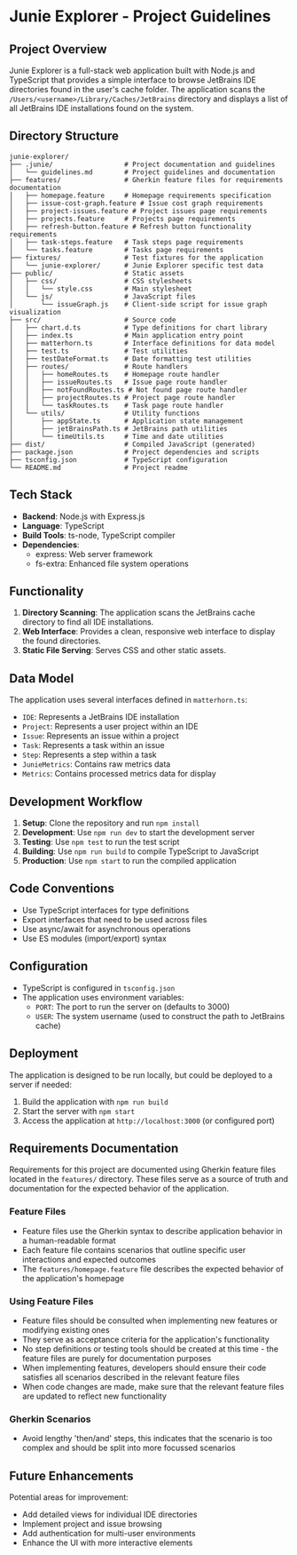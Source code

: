 # Junie Explorer - Project Guidelines

## Project Overview
Junie Explorer is a full-stack web application built with Node.js and TypeScript that provides a simple interface to browse JetBrains IDE directories found in the user's cache folder. The application scans the `/Users/<username>/Library/Caches/JetBrains` directory and displays a list of all JetBrains IDE installations found on the system.

## Directory Structure
```
junie-explorer/
├── .junie/                  # Project documentation and guidelines
│   └── guidelines.md        # Project guidelines and documentation
├── features/                # Gherkin feature files for requirements documentation
│   ├── homepage.feature     # Homepage requirements specification
│   ├── issue-cost-graph.feature # Issue cost graph requirements
│   ├── project-issues.feature # Project issues page requirements
│   ├── projects.feature     # Projects page requirements
│   ├── refresh-button.feature # Refresh button functionality requirements
│   ├── task-steps.feature   # Task steps page requirements
│   └── tasks.feature        # Tasks page requirements
├── fixtures/                # Test fixtures for the application
│   └── junie-explorer/      # Junie Explorer specific test data
├── public/                  # Static assets
│   ├── css/                 # CSS stylesheets
│   │   └── style.css        # Main stylesheet
│   └── js/                  # JavaScript files
│       └── issueGraph.js    # Client-side script for issue graph visualization
├── src/                     # Source code
│   ├── chart.d.ts           # Type definitions for chart library
│   ├── index.ts             # Main application entry point
│   ├── matterhorn.ts        # Interface definitions for data model
│   ├── test.ts              # Test utilities
│   ├── testDateFormat.ts    # Date formatting test utilities
│   ├── routes/              # Route handlers
│   │   ├── homeRoutes.ts    # Homepage route handler
│   │   ├── issueRoutes.ts   # Issue page route handler
│   │   ├── notFoundRoutes.ts # Not found page route handler
│   │   ├── projectRoutes.ts # Project page route handler
│   │   └── taskRoutes.ts    # Task page route handler
│   └── utils/               # Utility functions
│       ├── appState.ts      # Application state management
│       ├── jetBrainsPath.ts # JetBrains path utilities
│       └── timeUtils.ts     # Time and date utilities
├── dist/                    # Compiled JavaScript (generated)
├── package.json             # Project dependencies and scripts
├── tsconfig.json            # TypeScript configuration
└── README.md                # Project readme
```

## Tech Stack
- **Backend**: Node.js with Express.js
- **Language**: TypeScript
- **Build Tools**: ts-node, TypeScript compiler
- **Dependencies**:
  - express: Web server framework
  - fs-extra: Enhanced file system operations

## Functionality
1. **Directory Scanning**: The application scans the JetBrains cache directory to find all IDE installations.
2. **Web Interface**: Provides a clean, responsive web interface to display the found directories.
3. **Static File Serving**: Serves CSS and other static assets.

## Data Model
The application uses several interfaces defined in `matterhorn.ts`:
- `IDE`: Represents a JetBrains IDE installation
- `Project`: Represents a user project within an IDE
- `Issue`: Represents an issue within a project
- `Task`: Represents a task within an issue
- `Step`: Represents a step within a task
- `JunieMetrics`: Contains raw metrics data
- `Metrics`: Contains processed metrics data for display

## Development Workflow
1. **Setup**: Clone the repository and run `npm install`
2. **Development**: Use `npm run dev` to start the development server
3. **Testing**: Use `npm test` to run the test script
4. **Building**: Use `npm run build` to compile TypeScript to JavaScript
5. **Production**: Use `npm start` to run the compiled application

## Code Conventions
- Use TypeScript interfaces for type definitions
- Export interfaces that need to be used across files
- Use async/await for asynchronous operations
- Use ES modules (import/export) syntax

## Configuration
- TypeScript is configured in `tsconfig.json`
- The application uses environment variables:
  - `PORT`: The port to run the server on (defaults to 3000)
  - `USER`: The system username (used to construct the path to JetBrains cache)

## Deployment
The application is designed to be run locally, but could be deployed to a server if needed:
1. Build the application with `npm run build`
2. Start the server with `npm start`
3. Access the application at `http://localhost:3000` (or configured port)

## Requirements Documentation
Requirements for this project are documented using Gherkin feature files located in the `features/` directory. These files serve as a source of truth and documentation for the expected behavior of the application.

### Feature Files
- Feature files use the Gherkin syntax to describe application behavior in a human-readable format
- Each feature file contains scenarios that outline specific user interactions and expected outcomes
- The `features/homepage.feature` file describes the expected behavior of the application's homepage

### Using Feature Files
- Feature files should be consulted when implementing new features or modifying existing ones
- They serve as acceptance criteria for the application's functionality
- No step definitions or testing tools should be created at this time - the feature files are purely for documentation purposes
- When implementing features, developers should ensure their code satisfies all scenarios described in the relevant feature files
- When code changes are made, make sure that the relevant feature files are updated to reflect new functionality

### Gherkin Scenarios
- Avoid lengthy 'then/and' steps, this indicates that the scenario is too complex and should be split into more focussed scenarios

## Future Enhancements
Potential areas for improvement:
- Add detailed views for individual IDE directories
- Implement project and issue browsing
- Add authentication for multi-user environments
- Enhance the UI with more interactive elements
